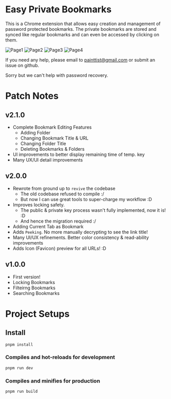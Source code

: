 # Easy Private Bookmarks

This is a Chrome extension that allows easy creation and management of password protected bookmarks. The private bookmarks are stored and synced like regular bookmarks and can even be accessed by clicking on them.

![Page1](https://user-images.githubusercontent.com/50148803/139315468-5ef7d31f-e21a-452f-b509-a318ed80d1f2.png)
![Page2](https://user-images.githubusercontent.com/50148803/139315489-3f0ccc0b-217e-4f25-94a8-e5525caf79bb.png)
![Page3](https://user-images.githubusercontent.com/50148803/139315502-17d9a97a-8492-4ea1-99f5-c0513a0bb467.png)
![Page4](https://user-images.githubusercontent.com/50148803/139315509-ef4119fd-f43e-4677-b83a-ce3291b4922c.png)

If you need any help, please email to painttist@gmail.com or submit an issue on github.

Sorry but we can't help with password recovery.

# Patch Notes

## v2.1.0
- Complete Bookmark Editing Features
  - Adding Folder
  - Changing Bookmark Title & URL
  - Changing Folder Title
  - Deleting Bookmarks & Folders
- UI improvements to better display remaining time of temp. key
- Many UX/UI detail improvements

## v2.0.0
- Rewrote from ground up to `revive` the codebase
  - The old codebase refused to compile :/
  - But now I can use great tools to super-charge my workflow :D
- Improves locking safety.
  - The public & private key process wasn't fully implemented, now it is! :D
  - And hence the migration required :/
- Adding Current Tab as Bookmark
- Adds `Peeking`. No more manually decrypting to see the link title!
- Many UI/UX refinements. Better color consistency & read-ability improvements
- Adds Icon (Favicon) preview for all URLs! :D

## v1.0.0
- First version!
- Locking Bookmarks
- Filteirng Bookmarks
- Searching Bookmarks





# Project Setups

## Install
```
pnpm install
```

### Compiles and hot-reloads for development
```
pnpm run dev
```

### Compiles and minifies for production
```
pnpm run build
```
